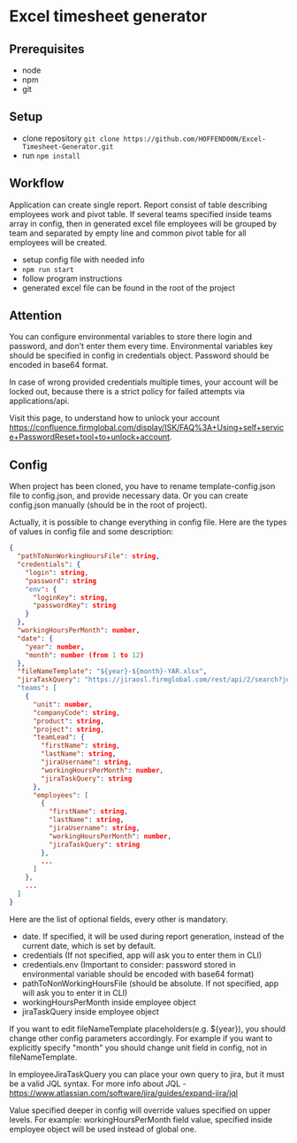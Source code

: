 # Excel timesheet generator

## Prerequisites

- node
- npm
- git

## Setup

- clone repository `git clone https://github.com/HOFFEND00N/Excel-Timesheet-Generator.git`
- run `npm install`

## Workflow
Application can create single report. Report consist of table describing employees work and pivot table.
If several teams specified inside teams array in config, then in generated excel file employees will be
grouped by team and separated by empty line and common pivot table for all employees will be created. 

- setup config file with needed info
- `npm run start`
- follow program instructions
- generated excel file can be found in the root of the project

## Attention

You can configure environmental variables to store there login and password,
and don't enter them every time. Environmental variables key should be specified in config in credentials object.
Password should be encoded in base64 format. 

In case of wrong provided credentials multiple times, your account will be
locked out, because there is a strict policy for failed attempts via
applications/api.

Visit this page, to understand how to unlock your account
https://confluence.firmglobal.com/display/ISK/FAQ%3A+Using+self+service+PasswordReset+tool+to+unlock+account.

## Config

When project has been cloned, you have to rename template-config.json file to config.json, 
and provide necessary data. Or you can create config.json manually (should be in the root of project).

Actually, it is possible to change everything in config file.
Here are the types of values in config file and some description:

```json
{
  "pathToNonWorkingHoursFile": string,
  "credentials": {
    "login": string,
    "password": string
    "env": {
      "loginKey": string,
      "passwordKey": string
    }
  },
  "workingHoursPerMonth": number,
  "date": {
    "year": number,
    "month": number (from 1 to 12)
  },
  "fileNameTemplate": "${year}-${month}-YAR.xlsx",
  "jiraTaskQuery": "https://jiraosl.firmglobal.com/rest/api/2/search?jql=status in (\"In Progress\", \"In Code Review\", \"IN QA\", \"QA Verified\", \"Investigation\", \"Code Completed\") AND assignee in (${jiraUserName}) and updated >= \"${taskUpdated}\" or status CHANGED BY ${jiraUserName} after startOfMonth()&fields=key, ${EPIC_KEY}"
  "teams": [
    {
      "unit": number,
      "companyCode": string,
      "product": string,
      "project": string,
      "teamLead": {
        "firstName": string,
        "lastName": string,
        "jiraUsername": string,
        "workingHoursPerMonth": number,
        "jiraTaskQuery": string
      },
      "employees": [
        {
          "firstName": string,
          "lastName": string,
          "jiraUsername": string,
          "workingHoursPerMonth": number,
          "jiraTaskQuery": string
        },
        ...
      ]
    },
    ...
  ]
}
```

Here are the list of optional fields, every other is mandatory.

- date. If specified, it will be used during report generation, instead of the current date, which is set by default.
- credentials (If not specified, app will ask you to enter them in CLI)
- credentials.env (Important to consider: password stored in environmental variable should be encoded with base64 format)
- pathToNonWorkingHoursFile (should be absolute. If not specified, app will ask you to enter it in CLI)
- workingHoursPerMonth inside employee object
- jiraTaskQuery inside employee object

If you want to edit fileNameTemplate placeholders(e.g. ${year}), you should
change other config parameters accordingly. For example if you want to explicitly
specify "month" you should change unit field in config, not in fileNameTemplate.

In employeeJiraTaskQuery you can place your own query to jira,
but it must be a valid JQL syntax. For more info about JQL - https://www.atlassian.com/software/jira/guides/expand-jira/jql

Value specified deeper in config will override values specified on upper levels.
For example: workingHoursPerMonth field value, specified inside employee object will be used instead of global one.
